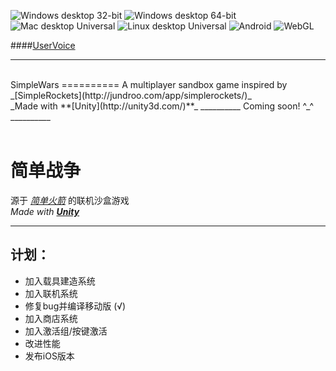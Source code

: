 ![Windows desktop 32-bit](http://simplewars.pythonanywhere.com/get_badge/Windows%20desktop%2032-bit?e)
![Windows desktop 64-bit](http://simplewars.pythonanywhere.com/get_badge/Windows%20desktop%2064-bit?e)
![Mac desktop Universal](http://simplewars.pythonanywhere.com/get_badge/Mac%20desktop%20Universal?e)
![Linux desktop Universal](http://simplewars.pythonanywhere.com/get_badge/Linux%20desktop%20Universal?e)
![Android](http://simplewars.pythonanywhere.com/get_badge/Android?e)
![WebGL](http://simplewars.pythonanywhere.com/get_badge/WebGL?e)
<!--Web Player is no longer supported
![Web Player](http://simplewars.pythonanywhere.com/get_badge/Web%20Player?b)
-->
####[UserVoice](https://simplewars.uservoice.com/)
__________
<br>
SimpleWars
==========
A multiplayer sandbox game inspired by _[SimpleRockets](http://jundroo.com/app/simplerockets/)_<br>
_Made with **[Unity](http://unity3d.com/)**_
__________
Coming soon! ^_^
__________
<br><br>

简单战争
==========
源于 _[简单火箭](http://jundroo.com/app/simplerockets/)_ 的联机沙盒游戏<br>
_Made with **[Unity](http://unity3d.com/)**_
__________

计划：
----------
+ 加入载具建造系统
+ 加入联机系统
+ 修复bug并编译移动版 (√)
+ 加入商店系统
+ 加入激活组/按键激活
+ 改进性能
+ 发布iOS版本

<![CDATA[
| Action            | Key | Alter Key  |
|-------------------|-----|------------|
| Increase Thottle  | W   | Arrow Up   |
| Decrease Thottole | S   | Arrow Down |
|                   |     |            |
]]>